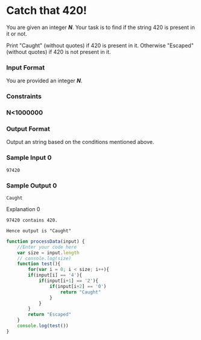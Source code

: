 # Catch that 420!

You are given an integer ***N***. Your task is to find if the string 420 is present in it or not.

Print "Caught" (without quotes) if 420 is present in it. Otherwise "Escaped" (without quotes) if 420 is not present in it.

### Input Format

You are provided an integer ***N***.

### Constraints

### N<1000000

### Output Format

Output an string based on the conditions mentioned above.

### Sample Input 0

```
97420
```

### Sample Output 0
```
Caught
```
Explanation 0
```
97420 contains 420.

Hence output is "Caught"
```

```javascript
function processData(input) {
    //Enter your code here
    var size = input.length
    // console.log(size)
    function test(){
        for(var i = 0; i < size; i++){
        if(input[i] == '4'){
            if(input[i+1] == '2'){
                if(input[i+2] == '0')
                    return "Caught"
                }
            }
        }
        return "Escaped"
    }
    console.log(test())
}  
```


